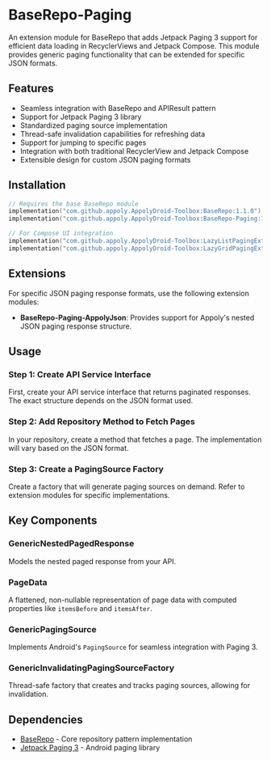 # BaseRepo-Paging

An extension module for BaseRepo that adds Jetpack Paging 3 support for efficient data loading in RecyclerViews and Jetpack Compose. This module provides generic paging functionality that can be
extended for specific JSON formats.

## Features

- Seamless integration with BaseRepo and APIResult pattern
- Support for Jetpack Paging 3 library
- Standardized paging source implementation
- Thread-safe invalidation capabilities for refreshing data
- Support for jumping to specific pages
- Integration with both traditional RecyclerView and Jetpack Compose
- Extensible design for custom JSON paging formats

## Installation

```gradle.kts
// Requires the base BaseRepo module
implementation("com.github.appoly.AppolyDroid-Toolbox:BaseRepo:1.1.0")
implementation("com.github.appoly.AppolyDroid-Toolbox:BaseRepo-Paging:1.1.0")

// For Compose UI integration
implementation("com.github.appoly.AppolyDroid-Toolbox:LazyListPagingExtensions:1.1.0") // For LazyColumn
implementation("com.github.appoly.AppolyDroid-Toolbox:LazyGridPagingExtensions:1.1.0") // For LazyGrid
```

## Extensions

For specific JSON paging response formats, use the following extension modules:

- **BaseRepo-Paging-AppolyJson**: Provides support for Appoly's nested JSON paging response structure.

## Usage

### Step 1: Create API Service Interface

First, create your API service interface that returns paginated responses. The exact structure depends on the JSON format used.

### Step 2: Add Repository Method to Fetch Pages

In your repository, create a method that fetches a page. The implementation will vary based on the JSON format.

### Step 3: Create a PagingSource Factory

Create a factory that will generate paging sources on demand. Refer to extension modules for specific implementations.

## Key Components

### GenericNestedPagedResponse

Models the nested paged response from your API.

### PageData

A flattened, non-nullable representation of page data with computed properties like `itemsBefore` and `itemsAfter`.

### GenericPagingSource

Implements Android's `PagingSource` for seamless integration with Paging 3.

### GenericInvalidatingPagingSourceFactory

Thread-safe factory that creates and tracks paging sources, allowing for invalidation.

## Dependencies

- [BaseRepo](../BaseRepo/README.md) - Core repository pattern implementation
- [Jetpack Paging 3](https://developer.android.com/topic/libraries/architecture/paging/v3-overview) - Android paging library
